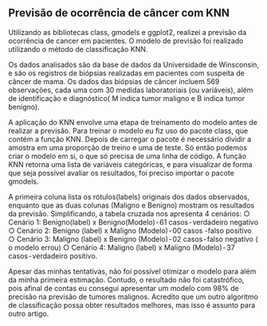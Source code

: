 ## Previsão de ocorrência de câncer com KNN
Utilizando as bibliotecas class, gmodels e ggplot2, realizei a previsão da ocorrência de cancer em pacientes. O modelo de previsão foi realizado utilizando o método de classificação KNN. 

Os dados analisados são da base de dados da Universidade de Winsconsin, e são os registros de biópsias realizadas em pacientes com suspeita de câncer de mama. Os dados das biópsias de câncer incluem 569 observações, cada uma com 30 medidas laboratoriais (ou variáveis), além de identificação e diagnóstico( M indica tumor maligno e B indica tumor benigno).

A aplicação do KNN envolve uma etapa de treinamento do modelo antes de realizar a previsão. Para treinar o modelo eu fiz uso do pacote class, que contém a função KNN. Depois de carregar o pacote é necessário dividir a amostra em uma proporção de treino e uma de teste. Só então podemos criar o modelo em si, o que só precisa de uma linha de código. A função KNN retorna uma lista de variáveis categóricas, e para visualizar de forma que seja possível avaliar os resultados, foi preciso importar o pacote gmodels.

A primeira coluna lista os rótulos(labels) originais dos dados observados, enquanto que as duas colunas (Maligno e Benigno) mostram os resultados da previsão. Simplificando, a tabela cruzada nos apresenta 4 cenários:
○ Cenário 1: Benigno(label) x Benigno(Modelo) - 61 casos - verdadeiro negativo
○ Cenário 2: Benigno (label) x Maligno (Modelo) - 00 casos -falso positivo
○ Cenário 3: Maligno (label) x Benigno (Modelo) - 02 casos - falso negativo ( o modelo errou)
○ Cenário 4: Maligno (label) x Maligno (Modelo) - 37 casos - verdadeiro positivo.

Apesar das minhas tentativas, não foi possível otimizar o modelo para além da minha primeira estimação. Contudo, o resultado não foi catastrófico, pois afinal de contas eu consegui apresentar um modelo com 98% de precisão na previsão de tumores malignos. Acredito que um outro algoritmo de classificação possa obter resultados melhores, mas isso é assunto para outro artigo.

